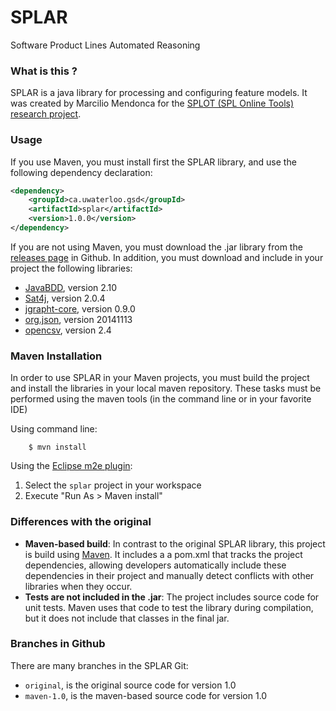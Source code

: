# SPLAR
Software Product Lines Automated Reasoning 

### What is this ?

SPLAR is a java library for processing and configuring feature models. It was created by Marcilio Mendonca for the [SPLOT (SPL Online Tools) research project](http://www.splot-research.org).

### Usage

If you use Maven, you must install first the SPLAR library, and use the following dependency declaration:

```xml
<dependency>
	<groupId>ca.uwaterloo.gsd</groupId>
	<artifactId>splar</artifactId>
	<version>1.0.0</version>
</dependency>
```

If you are not using Maven, you must download the .jar library from the [releases page](https://github.com/ticsw/splar/releases/tag/1.0) in Github. In addition, you must download and include in your project the following libraries:

* [JavaBDD](http://javabdd.sourceforge.net/), version 2.10
* [Sat4j](http://www.sat4j.org/), version 2.0.4
* [jgrapht-core](http://jgrapht.org/), version 0.9.0
* [org.json](https://github.com/douglascrockford/JSON-java), version 20141113
* [opencsv](http://opencsv.sourceforge.net/), version 2.4

### Maven Installation

In order to use SPLAR in your Maven projects, you must build the project and install the libraries in your local maven repository. These tasks must be performed using the maven tools (in the command line or in your favorite IDE)

Using command line:
```
    $ mvn install
```

Using the [Eclipse m2e plugin](http://eclipse.org/m2e/):

1. Select the ``splar`` project in your workspace
2. Execute "Run As > Maven install"


### Differences with the original

* **Maven-based build**: In contrast to the original SPLAR library, this project is build using [Maven](http://maven.apache.org/). It includes a a pom.xml that tracks the project dependencies, allowing developers automatically include these dependencies in their project and manually detect conflicts with other libraries when they occur.
* **Tests are not included in the .jar**: The project includes source code for unit tests. Maven uses that code to test the library during compilation, but it does not include that classes in the final jar.


### Branches in Github

There are many branches in the SPLAR Git:

* ``original``, is the original source code for version 1.0
* ``maven-1.0``, is the maven-based source code for version 1.0
